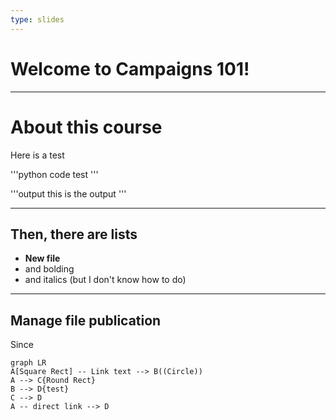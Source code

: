 ```yaml
---
type: slides
---
```


# Welcome to Campaigns 101!

---

# About this course

Here is a test

'''python
code test
'''

'''output
this is the output
'''

---

## Then, there are lists

-  **New file** 
- and bolding
- and italics (but I don't know how to do)

---

## Manage file publication

Since 

```mermaid
graph LR
A[Square Rect] -- Link text --> B((Circle))
A --> C{Round Rect}
B --> D{test}
C --> D
A -- direct link --> D
```
